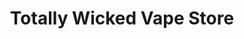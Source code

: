 ---
title: "Totally Wicked Vape Store"
url: /colchester/totally-wicked-vape-store/
shop: E-Zigaretten
---